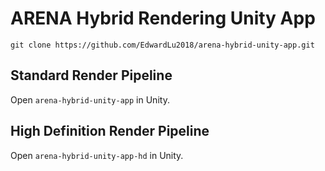 # ARENA Hybrid Rendering Unity App

```
git clone https://github.com/EdwardLu2018/arena-hybrid-unity-app.git
```

## Standard Render Pipeline
Open `arena-hybrid-unity-app` in Unity.

## High Definition Render Pipeline
Open `arena-hybrid-unity-app-hd` in Unity.
